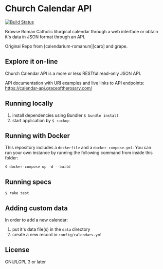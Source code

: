 # Church Calendar API

[![Build Status](https://github.com/RobACurtis/liturgical-calendar-api.svg?branch=master)](https://github.com/RobACurtis/liturgical-calendar-api)

Browse Roman Catholic liturgical calendar through a web interface
or obtain it's data in JSON format through an API.

Original Repo from
[calendarium-romanum][caro] and
grape.

## Explore it on-line

Church Calendar API is a more or less RESTful read-only JSON API.

API documentation with URI examples and live links to API endpoints:
https://calendar-api.graceoftherosary.com/

## Running locally

1. install dependencies using Bundler
   `$ bundle install`
2. start application by `$ rackup`

## Running with Docker

This repository includes a `dockerfile` and a `docker-compose.yml`. You can run your own instance by running the following command from inside this folder:

`$ docker-compose up -d --build`

## Running specs

`$ rake test`

## Adding custom data

In order to add a new calendar:

1. put it's data file(s) in the `data` directory
2. create a new record in `config/calendars.yml`


## License

GNU/LGPL 3 or later
